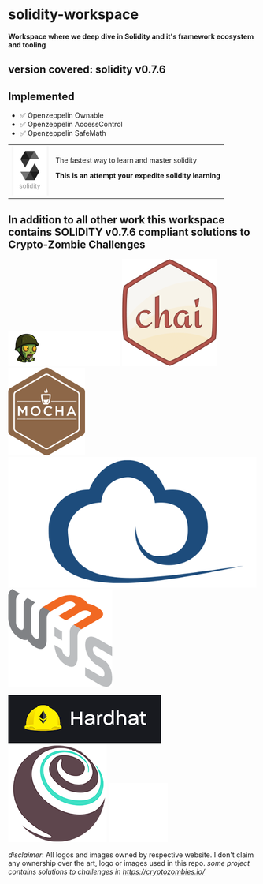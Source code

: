 # solidity-workspace

**Workspace where we deep dive in Solidity and it's framework ecosystem and tooling**

## version covered: solidity v0.7.6

## Implemented
- ✅ Openzeppelin Ownable
- ✅ Openzeppelin AccessControl
- ✅ Openzeppelin SafeMath

<table><tr><td> <img src="resources/solidity-logo.png"/></td><td display="inline">The fastest way to learn and master solidity

**This is an attempt your expedite solidity learning**
</td>
</tr>
</table>

## In addition to all other work this workspace contains SOLIDITY v0.7.6 compliant solutions to Crypto-Zombie Challenges

![Crypto Zombies](resources/cryptozombieslogo.png)
![Crypto Zombies](resources/chailogo.png)
![Crypto Zombies](resources/mochalogo.png)
![Crypto Zombies](resources/etherslogo.png)
![Crypto Zombies](resources/web3jslogo.png)

![Crypto Zombies](resources/hardhatlogo.png)
![Crypto Zombies](resources/trufflelogo.png)
![Crypto Zombies](resources/openzeppelinlogo.png)


*disclaimer*: All logos and images owned by respective website. I don't claim any ownership over the art, logo or images used in this repo.
*some project contains solutions to challenges in https://cryptozombies.io/*
